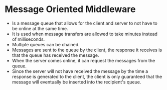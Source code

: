 # Message Oriented Middleware

* Is a message queue that allows for the client and server to not have to be online at the same time.
* It is used when message transfers are allowed to take minutes instead of milliseconds.
* Multiple queues can be chained.
* Messages are sent to the queue by the client, the response it receives is that the queue has received the message.
* When the server comes online, it can request the messages from the queue.
* Since the server will not have received the message by the time a response is generated to the client, the client is only guaranteed that the message will eventually be inserted into the recipient's queue.